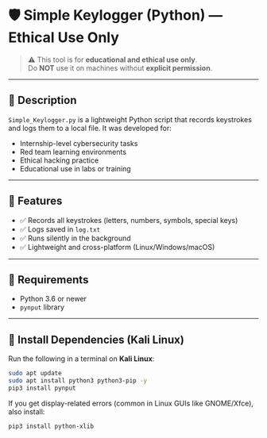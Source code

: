 # 🛡️ Simple Keylogger (Python) — Ethical Use Only

> ⚠️ This tool is for **educational and ethical use only**.  
> Do **NOT** use it on machines without **explicit permission**.

---

## 📄 Description

`Simple_Keylogger.py` is a lightweight Python script that records keystrokes and logs them to a local file. It was developed for:

- Internship-level cybersecurity tasks  
- Red team learning environments  
- Ethical hacking practice  
- Educational use in labs or training

---

## 🚀 Features

- ✅ Records all keystrokes (letters, numbers, symbols, special keys)
- ✅ Logs saved in `log.txt`
- ✅ Runs silently in the background
- ✅ Lightweight and cross-platform (Linux/Windows/macOS)

---

## 🧰 Requirements

- Python 3.6 or newer
- `pynput` library

---

## 🐍 Install Dependencies (Kali Linux)

Run the following in a terminal on **Kali Linux**:

```bash
sudo apt update
sudo apt install python3 python3-pip -y
pip3 install pynput
```
If you get display-related errors (common in Linux GUIs like GNOME/Xfce), also install:
```bash
pip3 install python-xlib
```

